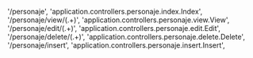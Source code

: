 '/personaje', 'application.controllers.personaje.index.Index',
'/personaje/view/(.+)', 'application.controllers.personaje.view.View',
'/personaje/edit/(.+)', 'application.controllers.personaje.edit.Edit',
'/personaje/delete/(.+)', 'application.controllers.personaje.delete.Delete',
'/personaje/insert', 'application.controllers.personaje.insert.Insert',